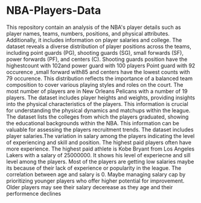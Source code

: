 # NBA-Players-Data
This repository contain an analysis of the NBA's player details such as player names, teams, numbers, positions, and physical attributes. Additionally, it includes information on player salaries and college. The dataset reveals a diverse distribution of player positions across the teams, including point guards (PG), shooting guards (SG), small forwards (SF), power forwards (PF), and centers (C). Shooting guards position have the highestcount with 102and power guard with 100 players Point guard with 92 occurence ,small forward with85 and centers have the lowest counts with 79 occurence. This distribution reflects the importance of a balanced team composition to cover various playing styles and roles on the court. The most number of players are in New Orleans Pelicans with a number of 19 players. The dataset includes player heights and weights, providing insights into the physical characteristics of the players. This information is crucial for understanding the physical dynamics and matchups within the league. The dataset lists the colleges from which the players graduated, showing the educational backgrounds within the NBA. This information can be valuable for assessing the players recruitment trends. The dataset includes player salaries.The variation in salary among the players indicating the level of experiencing and skill and position. The highest paid players often have more experience. The highest paid athlete is Kobe Bryant from Los Angeles Lakers with a salary of 25000000. It shows his level of experiecne and sill level among the players. Most of the players are getting low salaries maybe its because of their lack of experience or popularity in the league. The correlation between age and salary is 0. Maybe managing salary cap by prioritizing younger players who offer higher potential for improvement. Older players may see their salary decerease as they age and their performence declines
